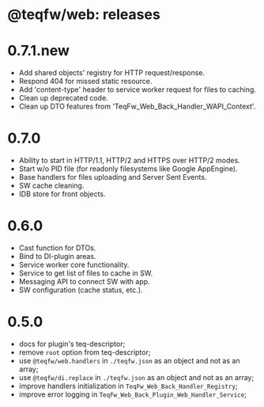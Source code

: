 # @teqfw/web: releases

# 0.7.1.new

* Add shared objects' registry for HTTP request/response.
* Respond 404 for missed static resource.
* Add 'content-type' header to service worker request for files to caching.
* Clean up deprecated code.
* Clean up DTO features from 'TeqFw_Web_Back_Handler_WAPI_Context'.

# 0.7.0

* Ability to start in HTTP/1.1, HTTP/2 and HTTPS over HTTP/2 modes.
* Start w/o PID file (for readonly filesystems like Google AppEngine).
* Base handlers for files uploading and Server Sent Events.
* SW cache cleaning.
* IDB store for front objects.

# 0.6.0

* Cast function for DTOs.
* Bind to DI-plugin areas.
* Service worker core functionality.
* Service to get list of files to cache in SW.
* Messaging API to connect SW with app.
* SW configuration (cache status, etc.).

# 0.5.0

* docs for plugin's teq-descriptor;
* remove `root` option from teq-descriptor;
* use `@teqfw/web.handlers` in `./teqfw.json` as an object and not as an array;
* use `@teqfw/di.replace` in `./teqfw.json` as an object and not as an array;
* improve handlers initialization in `TeqFw_Web_Back_Handler_Registry`;
* improve error logging in `TeqFw_Web_Back_Plugin_Web_Handler_Service`;
